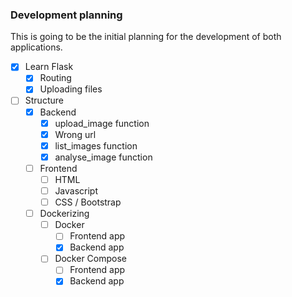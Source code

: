 ### Development planning
This is going to be the initial planning for the development of both applications.

- [X] Learn Flask
  - [x] Routing
  - [X] Uploading files
- [ ] Structure
  - [X] Backend
    - [X] upload_image function
    - [X] Wrong url
    - [X] list_images function
    - [X] analyse_image function
  - [ ] Frontend
    - [ ] HTML 
    - [ ] Javascript
    - [ ] CSS / Bootstrap
  - [ ] Dockerizing
    - [ ] Docker
      - [ ] Frontend app
      - [X] Backend app
    - [ ] Docker Compose
      - [ ] Frontend app
      - [X] Backend app